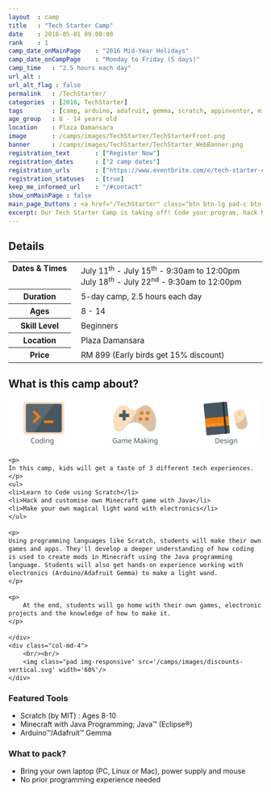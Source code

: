 ```yaml
---
layout	: camp
title 	: "Tech Starter Camp"
date  	: 2016-05-01 09:00:00
rank    : 1
camp_date_onMainPage 	: "2016 Mid-Year Holidays"
camp_date_onCampPage 	: "Monday to Friday (5 days)"
camp_time	: "2.5 hours each day"
url_alt : 
url_alt_flag : false
permalink   : /TechStarter/
categories  : [2016, TechStarter]
tags    	: [camp, arduino, adafruit, gemma, scratch, appinventor, minecraft]
age_group 	: 8 - 14 years old
location	: Plaza Damansara
image		: /camps/images/TechStarter/TechStarterFront.png
banner		: /camps/images/TechStarter/TechStarter_WebBanner.png
registration_text       : ["Register Now"]
registration_dates	    : ["2 camp dates"]
registration_urls	    : ["https://www.eventbrite.com/e/tech-starter-camp-tickets-25112132063"]
registration_statuses	: [true]
keep_me_informed_url	: "/#contact"
show_onMainPage : false
main_page_buttons : <a href="/TechStarter" class="btn btn-lg pad-c btn-primary-pale">5-day Camp</a>
excerpt: Our Tech Starter Camp is taking off! Code your program, hack Minecraft, and take home a Magical Light Wand 
---
```


<div class="row">
    <div class="col-md-8">

<h2>Details</h2>
<table style="white-space: nowrap; font-size:110%">
    <col width="13%">
    <col width="3%">
    <col width="84%">
	<tr>
		<th style="vertical-align: top;">Dates & Times</th>
        <td/>
		<td style='padding:5px 10px 5px 5px'>
            July 11<sup>th</sup> - July 15<sup>th</sup> - 9:30am to 12:00pm<br>
            July 18<sup>th</sup> - July 22<sup>nd</sup> - 9:30am to 12:00pm
        </td>
	</tr>
    <tr>
		<th>Duration</th>
        <td/>
		<td style='padding:5px 10px 5px 5px'>5-day camp, 2.5 hours each day</td>
	</tr>
	<tr>
		<th>Ages</th>
        <td/>
		<td style='padding:5px 10px 5px 5px'>8 - 14</td>
	</tr>	
	<tr>
		<th>Skill Level</th>
        <td/>
		<td style='padding:5px 10px 5px 5px'>Beginners</td>
	</tr>
    <tr>
		<th>Location</th>
        <td/>
		<td style='padding:5px 10px 5px 5px'>Plaza Damansara</td>
	</tr>
    <tr>
		<th>Price</th>
        <td/>
		<td style='padding:5px 10px 5px 5px'>RM 899 (Early birds get 15% discount)</td>
	</tr>
</table>

<h2>What is this camp about?</h2>
    <img class="pad img-responsive" src='/camps/images/TechStarter/MainTracks.svg' />
    
    <p>
    In this camp, kids will get a taste of 3 different tech experiences. 
    </p>
    <ul>
    <li>Learn to Code using Scratch</li>
    <li>Hack and customise own Minecraft game with Java</li>
    <li>Make your own magical light wand with electronics</li>
    </ul>
    
    <p>    
    Using programming languages like Scratch, students will make their own games and apps. They'll develop a deeper understanding of how coding is used to create mods in Minecraft using the Java programming language. Students will also get hands-on experience working with electronics (Arduino/Adafruit Gemma) to make a light wand. 
    </p>
    
    <p>
        At the end, students will go home with their own games, electronic projects and the knowledge of how to make it.
    </p>
    
    </div>
    <div class="col-md-4">
        <br/><br/>
        <img class="pad img-responsive" src='/camps/images/discounts-vertical.svg' width='60%'/>
    </div>
</div>

<h3>Featured Tools</h3>
<ul>
<li> Scratch (by MIT) : Ages 8-10 </li>
<li> Minecraft with Java Programming; Java™ (Eclipse®) </li>
<li> Arduino™/Adafruit™ Gemma </li>
</ul>

<h3>What to pack?</h3>
<ul>
<li> Bring your own laptop (PC, Linux or Mac), power supply and mouse </li>
<li> No prior programming experience needed </li>
</ul>


